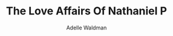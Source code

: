 ---
title: The Love Affairs Of Nathaniel P
author: Adelle Waldman
readingDate: 2015-03-05
layout: book
---
